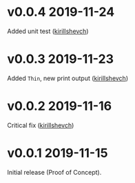 # v0.0.4 2019-11-24

Added unit test ([kirillshevch](https://github.com/kirillshevch/flow_trace/pull/3))

# v0.0.3 2019-11-23

Added `Thin`, new print output ([kirillshevch](https://github.com/kirillshevch/flow_trace/pull/2))

# v0.0.2 2019-11-16

Critical fix ([kirillshevch](https://github.com/kirillshevch/flow_trace/pull/1))

# v0.0.1 2019-11-15

Initial release (Proof of Concept).
